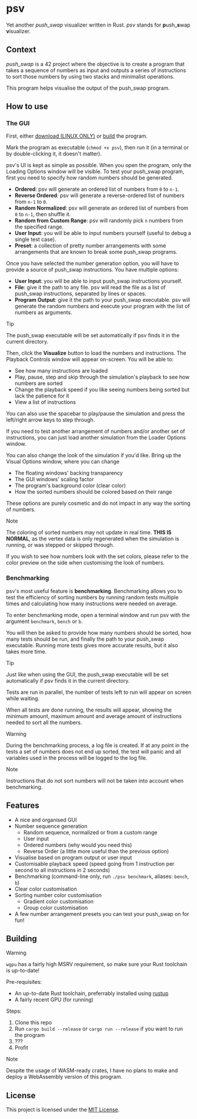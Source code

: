 # psv

Yet another *push\_swap* visualizer written in Rust. *psv* stands for
**p**ush\_**s**wap **v**isualizer.

## Context

*push_swap* is a 42 project where the objective is to create a program that
takes a sequence of numbers as input and outputs a series of instructions to
sort those numbers by using two stacks and minimalist operations.

This program helps visualise the output of the push\_swap program.

## How to use

### The GUI

First, either [download (LINUX ONLY)](https://github.com/Raoul1808/psv/releases/latest/download/psv) or
[build](#building) the program.

Mark the program as executable (`chmod +x psv`), then run it (in a terminal or
by double-clicking it, it doesn't matter).

psv's UI is kept as simple as possible. When you open the program, only the
Loading Options window will be visible. To test your push\_swap program, first
you need to specify how random numbers should be generated.

- **Ordered**: psv will generate an ordered list of numbers from `0` to `n-1`.
- **Reverse Ordered**: psv will generate a reverse-ordered list of numbers from `n-1` to `0`.
- **Random Normalized**: psv will generate an ordered list of numbers from `0` to `n-1`, then shuffle it.
- **Random from Custom Range**: psv will randomly pick `n` numbers from the specified range.
- **User Input**: you will be able to input numbers yourself (useful to debug a single test case).
- **Preset**: a collection of pretty number arrangements with some arrangements that are known to break some push\_swap programs.

Once you have selected the number generation option, you will have to provide
a source of push\_swap instructions. You have multiple options:

- **User Input**: you will be able to input push\_swap instructions yourself.
- **File**: give it the path to any file. psv will read the file as a list of push\_swap instructions, separated by lines or spaces.
- **Program Output**: give it the path to your push\_swap executable. psv will generate the random numbers and execute your program with the list of numbers as arguments.

> [!TIP]
>
> The push\_swap executable will be set automatically if psv finds it in the current directory.

Then, click the **Visualize** button to load the numbers and instructions.
The Playback Controls window will appear on-screen. You will be able to:

- See how many instructions are loaded
- Play, pause, step and skip through the simulation's playback to see how numbers are sorted
- Change the playback speed if you like seeing numbers being sorted but lack the patience for it
- View a list of instructions

You can also use the spacebar to play/pause the simulation and press the left/right arrow keys to step through.

If you need to test another arrangement of numbers and/or another set of
instructions, you can just load another simulation from the Loader Options window.

You can also change the look of the simulation if you'd like. Bring up the
Visual Options window, where you can change

- The floating windows' backing transparency
- The GUI windows' scaling factor
- The program's background color (clear color)
- How the sorted numbers should be colored based on their range

These options are purely cosmetic and do not impact in any way the sorting of numbers.

> [!NOTE]
>
> The coloring of sorted numbers may not update in real time. **THIS IS NORMAL**,
> as the vertex data is only regenerated when the simulation is running,
> or was stepped or skipped through.
>
> If you wish to see how numbers look with the set colors, please refer to the
> color preview on the side when customising the look of numbers.

### Benchmarking

psv's most useful feature is **benchmarking**. Benchmarking allows you to test
the efficiency of sorting numbers by running random tests multiple times and
calculating how many instructions were needed on average.

To enter benchmarking mode, open a terminal window and run psv with the argument
`benchmark`, `bench` or `b`.

You will then be asked to provide how many numbers should be sorted, how many
tests should be run, and finally the path to your push\_swap executable.
Running more tests gives more accurate results, but it also takes more time.

> [!TIP]
>
> Just like when using the GUI, the push\_swap executable will be set automatically if psv finds it in the current directory.

Tests are run in parallel, the number of tests left to run will appear on screen
while waiting.

When all tests are done running, the results will appear, showing the minimum
amount, maximum amount and average amount of instructions needed to sort all the
numbers.

> [!WARNING]
>
> During the benchmarking process, a log file is created. If at any point in the
> tests a set of numbers does not end up sorted, the test will panic and all
> variables used in the process will be logged to the log file.

> [!NOTE]
>
> Instructions that do not sort numbers will not be taken into account when benchmarking.

## Features

- A nice and organised GUI
- Number sequence generation
  - Random sequence, normalized or from a custom range
  - User input
  - Ordered numbers (why would you need this)
  - Reverse Order (a little more useful than the previous option)
- Visualise based on program output or user input
- Customisable playback speed (speed going from 1 instruction per second to all instructions in 2 seconds)
- Benchmarking (command-line only, run `./psv benchmark`, aliases: `bench`, `b`)
- Clear color customisation
- Sorting number color customisation
  - Gradient color customisation
  - Group color customisation
- A few number arrangement presets you can test your push\_swap on for fun!

## Building

> [!WARNING]
>
> `wgpu` has a fairly high MSRV requirement, so make sure your Rust toolchain is up-to-date!

Pre-requisites:
- An up-to-date Rust toolchain, preferrably installed using [rustup](https://rustup.rs)
- A fairly recent GPU (for running)

Steps:
1. Clone this repo
2. Run `cargo build --release` or `cargo run --release` if you want to run the program
3. ???
4. Profit

> [!NOTE]
>
> Despite the usage of WASM-ready crates, I have no plans to make and deploy
> a WebAssembly version of this program.

## License

This project is licensed under the [MIT License](LICENSE).
